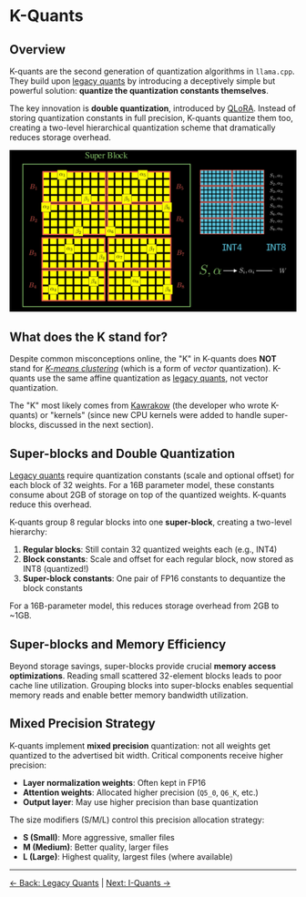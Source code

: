 # K-Quants

## Overview

K-quants are the second generation of quantization algorithms in `llama.cpp`. They build upon [legacy quants](legacy-quants.md) by introducing a deceptively simple but powerful solution: **quantize the quantization constants themselves**.

The key innovation is **double quantization**, introduced by [QLoRA](https://arxiv.org/abs/2305.14314). Instead of storing quantization constants in full precision, K-quants quantize them too, creating a two-level hierarchical quantization scheme that dramatically reduces storage overhead.

<img src="images/super-blocks.png" alt="super-blocks" style="max-height: 400px;">

## What does the K stand for?
Despite common misconceptions online, the "K" in K-quants does **NOT** stand for [*K-means clustering*](https://en.wikipedia.org/wiki/K-means_clustering) (which is a form of *vector* quantization). K-quants use the same affine quantization as [legacy quants](legacy-quants.md), not vector quantization.

The "K" most likely comes from [Kawrakow](https://github.com/ikawrakow) (the developer who wrote K-quants) or "kernels" (since new CPU kernels were added to handle super-blocks, discussed in the next section).

## Super-blocks and Double Quantization

[Legacy quants](legacy-quants.md) require quantization constants (scale and optional offset) for each block of 32 weights. For a 16B parameter model, these constants consume about 2GB of storage on top of the quantized weights. K-quants reduce this overhead.

K-quants group 8 regular blocks into one **super-block**, creating a two-level hierarchy:

1. **Regular blocks**: Still contain 32 quantized weights each (e.g., INT4)
2. **Block constants**: Scale and offset for each regular block, now stored as INT8 (quantized!)
3. **Super-block constants**: One pair of FP16 constants to dequantize the block constants

For a 16B-parameter model, this reduces storage overhead from 2GB to ~1GB.

## Super-blocks and Memory Efficiency

Beyond storage savings, super-blocks provide crucial **memory access optimizations**. Reading small scattered 32-element blocks leads to poor cache line utilization. Grouping blocks into super-blocks enables sequential memory reads and enable better memory bandwidth utilization.

## Mixed Precision Strategy

K-quants implement **mixed precision** quantization: not all weights get quantized to the advertised bit width. Critical components receive higher precision:

- **Layer normalization weights**: Often kept in FP16
- **Attention weights**: Allocated higher precision (`Q5_0`, `Q6_K`, etc.)
- **Output layer**: May use higher precision than base quantization

The size modifiers (S/M/L) control this precision allocation strategy:
- **S (Small)**: More aggressive, smaller files
- **M (Medium)**: Better quality, larger files  
- **L (Large)**: Highest quality, largest files (where available)

---
[← Back: Legacy Quants](legacy-quants.md) | [Next: I-Quants →](i-quants.md)